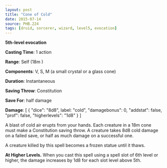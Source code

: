 ```yaml
---
layout: post
title: "Cone of Cold"
date: 2015-07-14
source: PHB.224
tags: [druid, sorcerer, wizard, level5, evocation]
---
```


**5th-level evocation**

**Casting Time**: 1 action

**Range**: Self (18m )

**Components**: V, S, M (a small crystal or a glass cone)

**Duration**: Instantaneous

**Saving Throw**: Constitution

**Save For**: half damage

**Damage**: [ { "dice": "8d8", label: "cold", "damagebonus": 0, "addstat": false, "prof": false, "higherlevels": "1d8" } ]

A blast of cold air erupts from your hands. Each creature in a 18m cone must make a Constitution saving throw. A creature takes 8d8 cold damage on a failed save, or half as much damage on a successful one.

A creature killed by this spell becomes a frozen statue until it thaws.

**At Higher Levels.** When you cast this spell using a spell slot of 6th level or higher, the damage increases by 1d8 for each slot level above 5th.
